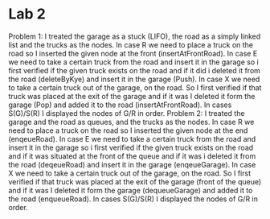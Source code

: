 # Lab 2
Problem 1: I treated the garage as a stuck (LIFO), the road as a simply linked list and the trucks as the nodes.
In case R we need to place a truck on the road so I inserted the given node at the front (insertAtFrontRoad).
In case E we need to take a certain truck from the road and insert it in the garage so i first verified if 
the given truck exists on the road and if it did i deleted it from the road (deleteByKye) and insert it in the
garage (Push).
In case X we need to take a certain truck out of the garage, on the road. So I first verified if that truck was
 placed at the exit of the garage and if it was I deleted it form the garage (Pop) and added it to the road 
(insertAtFrontRoad).
In cases S(G)/S(R) I displayed the nodes of G/R in order.
Problem 2: I treated the garage and the road as queues, and the trucks as the nodes.
In case R we need to place a truck on the road so I inserted the given node at the end (enqeueRoad).
In case E we need to take a certain truck from the road and insert it in the garage so i first verified if 
the given truck exists on the road and if it was situated at the front of the queue and if it was i deleted 
it from the road (deqeueRoad) and insert it in the garage (enqeueGarage).
In case X we need to take a certain truck out of the garage, on the road. So I first verified if that truck was
 placed at the exit of the garage (front of the queue) and if it was I deleted it form the garage (dequeueGarage) 
 and added it to the road (enqueueRoad).
In cases S(G)/S(R) I displayed the nodes of G/R in order.
